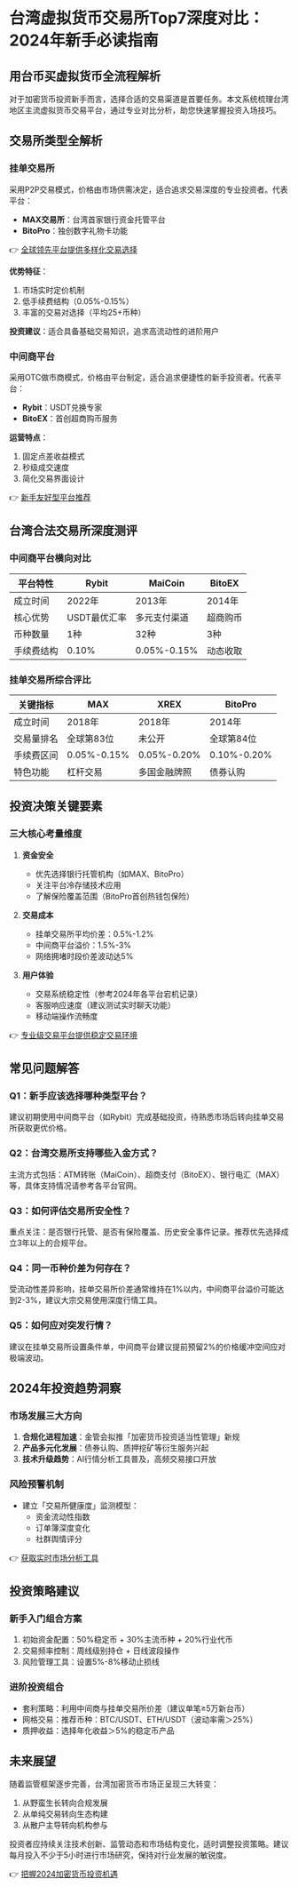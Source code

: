 # 台湾虚拟货币交易所Top7深度对比：2024年新手必读指南

## 用台币买虚拟货币全流程解析

对于加密货币投资新手而言，选择合适的交易渠道是首要任务。本文系统梳理台湾地区主流虚拟货币交易平台，通过专业对比分析，助您快速掌握投资入场技巧。

## 交易所类型全解析

### 挂单交易所
采用P2P交易模式，价格由市场供需决定，适合追求交易深度的专业投资者。代表平台：
- **MAX交易所**：台湾首家银行资金托管平台
- **BitoPro**：独创数字礼物卡功能

👉 [全球领先平台提供多样化交易选择](https://bit.ly/okx_welcome)

**优势特征**：
1. 市场实时定价机制
2. 低手续费结构（0.05%-0.15%）
3. 丰富的交易对选择（平均25+币种）

**投资建议**：适合具备基础交易知识，追求高流动性的进阶用户

### 中间商平台
采用OTC做市商模式，价格由平台制定，适合追求便捷性的新手投资者。代表平台：
- **Rybit**：USDT兑换专家
- **BitoEX**：首创超商购币服务

**运营特点**：
1. 固定点差收益模式
2. 秒级成交速度
3. 简化交易界面设计

👉 [新手友好型平台推荐](https://bit.ly/okx_welcome)

## 台湾合法交易所深度测评

### 中间商平台横向对比

| 平台特性       | Rybit       | MaiCoin     | BitoEX      |
|----------------|-------------|-------------|-------------|
| 成立时间       | 2022年      | 2013年      | 2014年      |
| 核心优势       | USDT最优汇率 | 多元支付渠道 | 超商购币    |
| 币种数量       | 1种         | 32种        | 3种         |
| 手续费结构     | 0.10%       | 0.05%-0.15% | 动态收取    |

### 挂单交易所综合评比

| 关键指标       | MAX         | XREX        | BitoPro     |
|----------------|-------------|-------------|-------------|
| 成立时间       | 2018年      | 2018年      | 2014年      |
| 交易量排名     | 全球第83位  | 未公开      | 全球第84位  |
| 手续费区间     | 0.05%-0.15% | 0.05%-0.20% | 0.10%-0.20% |
| 特色功能       | 杠杆交易    | 多国金融牌照| 债券认购    |

## 投资决策关键要素

### 三大核心考量维度
1. **资金安全**
   - 优先选择银行托管机构（如MAX、BitoPro）
   - 关注平台冷存储技术应用
   - 了解保险覆盖范围（BitoPro首创热钱包保险）

2. **交易成本**
   - 挂单交易所平均价差：0.5%-1.2%
   - 中间商平台溢价：1.5%-3%
   - 网络拥堵时段价差波动达5%

3. **用户体验**
   - 交易系统稳定性（参考2024年各平台宕机记录）
   - 客服响应速度（建议测试实时聊天功能）
   - 移动端操作流畅度

👉 [专业级交易平台提供稳定交易环境](https://bit.ly/okx_welcome)

## 常见问题解答

### Q1：新手应该选择哪种类型平台？
建议初期使用中间商平台（如Rybit）完成基础投资，待熟悉市场后转向挂单交易所获取更优价格。

### Q2：台湾交易所支持哪些入金方式？
主流方式包括：ATM转账（MaiCoin）、超商支付（BitoEX）、银行电汇（MAX）等，具体支持情况请参考各平台官网。

### Q3：如何评估交易所安全性？
重点关注：是否银行托管、是否有保险覆盖、历史安全事件记录。推荐优先选择成立3年以上的合规平台。

### Q4：同一币种价差为何存在？
受流动性差异影响，挂单交易所价差通常维持在1%以内，中间商平台溢价可能达到2-3%，建议大宗交易使用深度行情工具。

### Q5：如何应对突发行情？
建议在挂单交易所设置条件单，中间商平台建议提前预留2%的价格缓冲空间应对极端波动。

## 2024年投资趋势洞察

### 市场发展三大方向
1. **合规化进程加速**：金管会拟推「加密货币投资适当性管理」新规
2. **产品多元化发展**：债券认购、质押挖矿等衍生服务兴起
3. **技术升级趋势**：AI行情分析工具普及，高频交易接口开放

### 风险预警机制
- 建立「交易所健康度」监测模型：
  - 资金流动性指数
  - 订单簿深度变化
  - 社群舆情评分

👉 [获取实时市场分析工具](https://bit.ly/okx_welcome)

## 投资策略建议

### 新手入门组合方案
1. 初始资金配置：50%稳定币 + 30%主流币种 + 20%行业代币
2. 交易频率控制：周线级别持仓 + 日线波段操作
3. 风险管理工具：设置5%-8%移动止损线

### 进阶投资组合
- 套利策略：利用中间商与挂单交易所价差（建议单笔≥5万新台币）
- 网格交易：推荐币种：BTC/USDT、ETH/USDT（波动率需＞25%）
- 质押收益：选择年化收益＞5%的稳定币产品

## 未来展望

随着监管框架逐步完善，台湾加密货币市场正呈现三大转变：
1. 从野蛮生长转向合规发展
2. 从单纯交易转向生态构建
3. 从散户主导转向机构参与

投资者应持续关注技术创新、监管动态和市场结构变化，适时调整投资策略。建议每月投入不少于5小时进行市场研究，保持对行业发展的敏锐度。

👉 [把握2024加密货币投资机遇](https://bit.ly/okx_welcome)